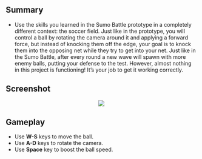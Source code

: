 ## Summary
* Use the skills you learned in the Sumo Battle prototype in a completely different context: the soccer field. Just like in the prototype, you will control a ball by rotating the camera around it and applying a forward force, but instead of knocking them off the edge, your goal is to knock them into the opposing net while they try to get into your net. Just like in the Sumo Battle, after every round a new wave will spawn with more enemy balls, putting your defense to the test. However, almost nothing in this project is functioning! It’s your job to get it working correctly.

## Screenshot
<p align="center">
  <img src="https://user-images.githubusercontent.com/108261595/220665996-cfd5adb8-585d-4605-a6c9-a4e91310a8e0.jpg"/>
</p>

## Gameplay
* Use **W-S** keys to move the ball.
* Use **A-D** keys to rotate the camera.
* Use **Space** key to boost the ball speed.
